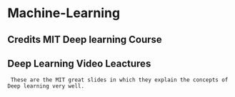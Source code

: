 # Machine-Learning
 Credits MIT Deep learning Course
------------------------------------------------------------
## Deep Learning Video Leactures
``` These are the MIT great slides in which they explain the concepts of Deep learning very well.```
